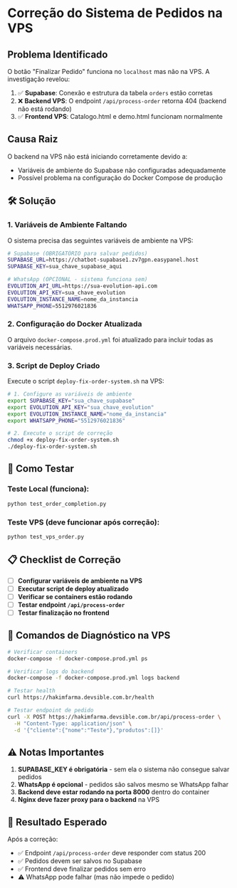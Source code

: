 # Correção do Sistema de Pedidos na VPS

## Problema Identificado

O botão "Finalizar Pedido" funciona no `localhost` mas não na VPS. A investigação revelou:

1. ✅ **Supabase**: Conexão e estrutura da tabela `orders` estão corretas
2. ❌ **Backend VPS**: O endpoint `/api/process-order` retorna 404 (backend não está rodando)
3. ✅ **Frontend VPS**: Catalogo.html e demo.html funcionam normalmente

## Causa Raiz

O backend na VPS não está iniciando corretamente devido a:
- Variáveis de ambiente do Supabase não configuradas adequadamente
- Possível problema na configuração do Docker Compose de produção

## 🛠️ Solução

### 1. Variáveis de Ambiente Faltando

O sistema precisa das seguintes variáveis de ambiente na VPS:

```bash
# Supabase (OBRIGATÓRIO para salvar pedidos)
SUPABASE_URL=https://chatbot-supabase1.zv7gpn.easypanel.host
SUPABASE_KEY=sua_chave_supabase_aqui

# WhatsApp (OPCIONAL - sistema funciona sem)
EVOLUTION_API_URL=https://sua-evolution-api.com
EVOLUTION_API_KEY=sua_chave_evolution
EVOLUTION_INSTANCE_NAME=nome_da_instancia
WHATSAPP_PHONE=5512976021836
```

### 2. Configuração do Docker Atualizada

O arquivo `docker-compose.prod.yml` foi atualizado para incluir todas as variáveis necessárias.

### 3. Script de Deploy Criado

Execute o script `deploy-fix-order-system.sh` na VPS:

```bash
# 1. Configure as variáveis de ambiente
export SUPABASE_KEY="sua_chave_supabase"
export EVOLUTION_API_KEY="sua_chave_evolution"
export EVOLUTION_INSTANCE_NAME="nome_da_instancia"
export WHATSAPP_PHONE="5512976021836"

# 2. Execute o script de correção
chmod +x deploy-fix-order-system.sh
./deploy-fix-order-system.sh
```

## 🧪 Como Testar

### Teste Local (funciona):
```bash
python test_order_completion.py
```

### Teste VPS (deve funcionar após correção):
```bash
python test_vps_order.py
```

## 📋 Checklist de Correção

- [ ] **Configurar variáveis de ambiente na VPS**
- [ ] **Executar script de deploy atualizado**
- [ ] **Verificar se containers estão rodando**
- [ ] **Testar endpoint `/api/process-order`**
- [ ] **Testar finalização no frontend**

## 🔧 Comandos de Diagnóstico na VPS

```bash
# Verificar containers
docker-compose -f docker-compose.prod.yml ps

# Verificar logs do backend
docker-compose -f docker-compose.prod.yml logs backend

# Testar health
curl https://hakimfarma.devsible.com.br/health

# Testar endpoint de pedido
curl -X POST https://hakimfarma.devsible.com.br/api/process-order \
  -H "Content-Type: application/json" \
  -d '{"cliente":{"nome":"Teste"},"produtos":[]}'
```

## ⚠️ Notas Importantes

1. **SUPABASE_KEY é obrigatória** - sem ela o sistema não consegue salvar pedidos
2. **WhatsApp é opcional** - pedidos são salvos mesmo se WhatsApp falhar
3. **Backend deve estar rodando na porta 8000** dentro do container
4. **Nginx deve fazer proxy para o backend** na VPS

## 🎯 Resultado Esperado

Após a correção:
- ✅ Endpoint `/api/process-order` deve responder com status 200
- ✅ Pedidos devem ser salvos no Supabase
- ✅ Frontend deve finalizar pedidos sem erro
- ⚠️ WhatsApp pode falhar (mas não impede o pedido)